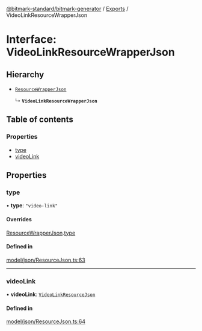 [@bitmark-standard/bitmark-generator](../API.md) / [Exports](../modules.md) / VideoLinkResourceWrapperJson

# Interface: VideoLinkResourceWrapperJson

## Hierarchy

- [`ResourceWrapperJson`](ResourceWrapperJson.md)

  ↳ **`VideoLinkResourceWrapperJson`**

## Table of contents

### Properties

- [type](VideoLinkResourceWrapperJson.md#type)
- [videoLink](VideoLinkResourceWrapperJson.md#videoLink)

## Properties

### type

• **type**: ``"video-link"``

#### Overrides

[ResourceWrapperJson](ResourceWrapperJson.md).[type](ResourceWrapperJson.md#type)

#### Defined in

[model/json/ResourceJson.ts:63](https://github.com/getMoreBrain/bitmark-generator/blob/416295c/src/model/json/ResourceJson.ts#L63)

___

### videoLink

• **videoLink**: [`VideoLinkResourceJson`](VideoLinkResourceJson.md)

#### Defined in

[model/json/ResourceJson.ts:64](https://github.com/getMoreBrain/bitmark-generator/blob/416295c/src/model/json/ResourceJson.ts#L64)
